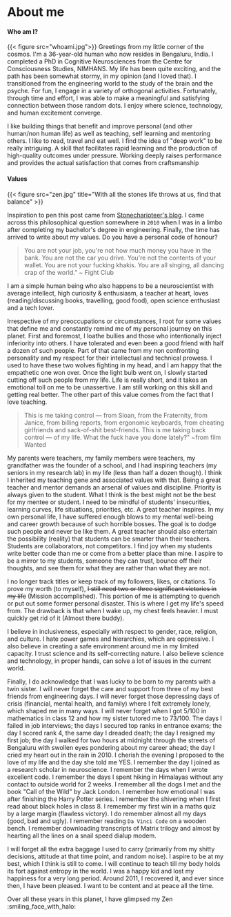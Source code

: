 # About me


#### Who am I?
{{< figure src="whoami.jpg">}}
Greetings from my little corner of the cosmos. I'm a 36-year-old human who now resides in Bengaluru, India. I completed a PhD in Cognitive Neurosciences from the Centre for Consciousness Studies, NIMHANS. My life has been quite exciting, and the path has been somewhat stormy, in my opinion (and I loved that). I transitioned from the engineering world to the study of the brain and the psyche. For fun, I engage in a variety of orthogonal activities. Fortunately, through time and effort, I was able to make a meaningful and satisfying connection between those random dots. I enjoy where science, technology, and human excitement converge.

I like building things that benefit and improve personal (and other human/non human life) as well as teaching, self learning and mentoring others. I like to read, travel and eat well. I find the idea of "deep work" to be really intriguing. A skill that facilitates rapid learning and the production of high-quality outcomes under pressure. Working deeply raises performance and provides the actual satisfaction that comes from craftsmanship


#### Values
{{< figure src="zen.jpg" title="With all the stones life throws at us, find that balance" >}}

Inspiration to pen this post came from [Stonecharioteer's blog](https://stonecharioteer.com/posts/2021/personal-code.html). I came across this philosophical question somewhere in `2010` when I was in a limbo after completing my bachelor's degree in engineering. Finally, the time has arrived to write about my values. Do you have a personal code of honour?

> You are not your job, you're not how much money you have in the bank. You are not the car you drive. You're not the contents of your wallet. You are not your fucking khakis. You are all singing, all dancing crap of the world.” ~ Fight Club

I am a simple human being who also happens to be a neuroscientist with average intellect, high curiosity & enthusiasm, a teacher at heart, loves (reading/discussing books, travelling, good food), open science enthusiast and a tech lover.

Irrespective of my preoccupations or circumstances, I root for some values that define me and constantly remind me of my personal journey on this planet. First and foremost, I loathe bullies and those who intentionally inject inferiority into others. I have tolerated and even been a good friend with half a dozen of such people. Part of that came from my non confronting personality and my respect for their intellectual and technical prowess. I used to have these two wolves fighting in my head, and I am happy that the empathetic one won over. Once the light bulb went on, I slowly started cutting off such people from my life. Life is really short, and it takes an emotional toll on me to be unassertive. I am still working on this skill and getting real better. The other part of this value comes from the fact that I love teaching.

> This is me taking control — from Sloan, from the Fraternity, from Janice, from billing reports, from ergonomic keyboards, from cheating girlfriends and sack-of-shit best-friends. This is me taking back control — of my life. What the fuck have you done lately?" ~from film Wanted

My parents were teachers, my family members were teachers, my grandfather was the founder of a school, and I had inspiring teachers (my seniors in my research lab) in my life (less than half a dozen though). I think I inherited my teaching gene and associated values with that. Being a great teacher and mentor demands an arsenal of values and discipline. Priority is always given to the student. What I think is the best might not be the best for my mentee or student. I need to be mindful of students' insecurities, learning curves, life situations, priorities, etc. A great teacher inspires. In my own personal life, I have suffered enough blows to my mental well-being and career growth because of such horrible bosses. The goal is to dodge such people and never be like them. A great teacher should also entertain the possibility (reality) that students can be smarter than their teachers. Students are collaborators, not competitors. I find joy when my students write better code than me or come from a better place than mine. I aspire to be a mirror to my students, someone they can trust, bounce off their thoughts, and see them for what they are rather than what they are not.

I no longer track titles or keep track of my followers, likes, or citations. To prove my worth (to myself), ~~I still need two or three significant victories in my life~~ (Mission accomplished). This portion of me is attempting to quench or put out some former personal disaster. This is where I get my life's speed from. The drawback is that when I wake up, my chest feels heavier. I must quickly get rid of it (Almost there buddy).

I believe in inclusiveness, especially with respect to gender, race, religion, and culture. I hate power games and hierarchies, which are oppressive. I also believe in creating a safe environment around me in my limited capacity. I trust science and its self-correcting nature. I also believe science and technology, in proper hands, can solve a lot of issues in the current world.

Finally, I do acknowledge that I was lucky to be born to my parents with a twin sister. I will never forget the care and support from three of my best friends from engineering days. I will never forget those depressing days of crisis (financial, mental health, and family) where I felt extremely lonely, which shaped me in many ways. I will never forget when I got 5/100 in mathematics in class 12 and how my sister tutored me to 73/100. The days I failed in job interviews; the days I secured top ranks in entrance exams; the day I scored rank 4, the same day I dreaded death; the day I resigned my first job; the day I walked for two hours at midnight through the streets of Bengaluru with swollen eyes pondering about my career ahead; the day I cried my heart out in the rain in 2010. I cherish the evening I proposed to the love of my life and the day she told me YES. I remember the day I joined as a research scholar in neuroscience. I remember the days when I wrote excellent code. I remember the days I spent hiking in Himalayas without any contact to outside world for 2 weeks. I remember all the dogs I met and the book "Call of the Wild" by Jack London. I remember how emotional I was after finishing the Harry Potter series. I remember the shivering when I first read about black holes in class 8. I remember my first win in a maths quiz by a large margin (flawless victory). I do remember almost all my days (good, bad and ugly). I remember reading `Da Vinci Code` on a wooden bench. I remember downloading transcripts of Matrix trilogy and almost by hearting all the lines on a snail speed dialup modem.

I will forget all the extra baggage I used to carry (primarily from my shitty decisions, attitude at that time point, and random noise). I aspire to be at my best, which I think is still to come. I will continue to teach till my body holds its fort against entropy in the world. I was a happy kid and lost my happiness for a very long period. Around 2011, I recovered it, and ever since then, I have been pleased. I want to be content and at peace all the time.

Over all these years in this planet, I have glimpsed my Zen :smiling_face_with_halo:
